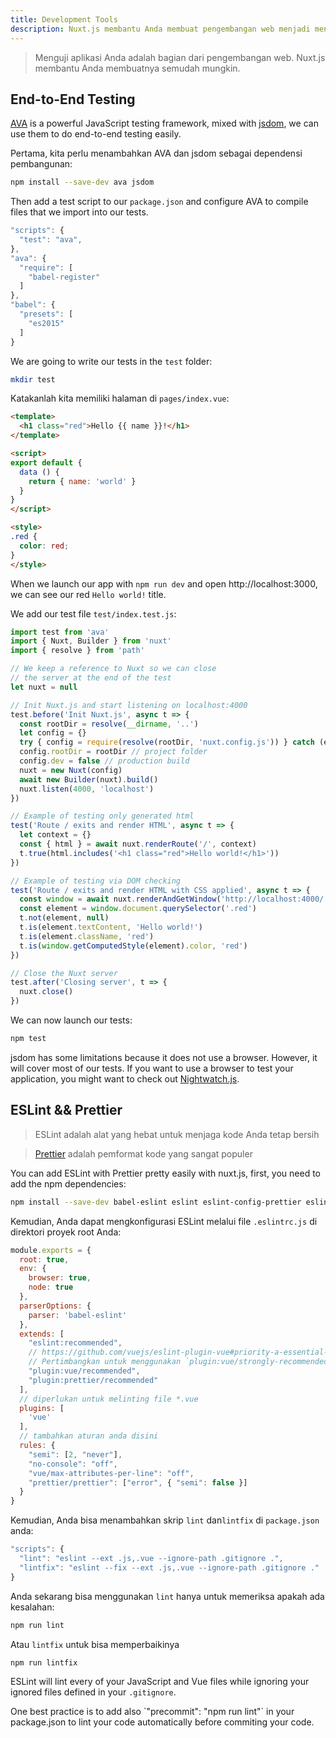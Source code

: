 ```yaml
---
title: Development Tools
description: Nuxt.js membantu Anda membuat pengembangan web menjadi menyenangkan.
---
```


> Menguji aplikasi Anda adalah bagian dari pengembangan web. Nuxt.js membantu Anda membuatnya semudah mungkin.

## End-to-End Testing

[AVA](https://github.com/avajs/ava) is a powerful JavaScript testing framework, mixed with [jsdom](https://github.com/tmpvar/jsdom), we can use them to do end-to-end testing easily.

Pertama, kita perlu menambahkan AVA dan jsdom sebagai dependensi pembangunan:

```bash
npm install --save-dev ava jsdom
```

Then add a test script to our `package.json` and configure AVA to compile files that we import into our tests.

```javascript
"scripts": {
  "test": "ava",
},
"ava": {
  "require": [
    "babel-register"
  ]
},
"babel": {
  "presets": [
    "es2015"
  ]
}
```

We are going to write our tests in the `test` folder:

```bash
mkdir test
```

Katakanlah kita memiliki halaman di `pages/index.vue`:

```html
<template>
  <h1 class="red">Hello {{ name }}!</h1>
</template>

<script>
export default {
  data () {
    return { name: 'world' }
  }
}
</script>

<style>
.red {
  color: red;
}
</style>
```

When we launch our app with `npm run dev` and open http://localhost:3000, we can see our red `Hello world!` title.

We add our test file `test/index.test.js`:

```js
import test from 'ava'
import { Nuxt, Builder } from 'nuxt'
import { resolve } from 'path'

// We keep a reference to Nuxt so we can close
// the server at the end of the test
let nuxt = null

// Init Nuxt.js and start listening on localhost:4000
test.before('Init Nuxt.js', async t => {
  const rootDir = resolve(__dirname, '..')
  let config = {}
  try { config = require(resolve(rootDir, 'nuxt.config.js')) } catch (e) {}
  config.rootDir = rootDir // project folder
  config.dev = false // production build
  nuxt = new Nuxt(config)
  await new Builder(nuxt).build()
  nuxt.listen(4000, 'localhost')
})

// Example of testing only generated html
test('Route / exits and render HTML', async t => {
  let context = {}
  const { html } = await nuxt.renderRoute('/', context)
  t.true(html.includes('<h1 class="red">Hello world!</h1>'))
})

// Example of testing via DOM checking
test('Route / exits and render HTML with CSS applied', async t => {
  const window = await nuxt.renderAndGetWindow('http://localhost:4000/')
  const element = window.document.querySelector('.red')
  t.not(element, null)
  t.is(element.textContent, 'Hello world!')
  t.is(element.className, 'red')
  t.is(window.getComputedStyle(element).color, 'red')
})

// Close the Nuxt server
test.after('Closing server', t => {
  nuxt.close()
})
```

We can now launch our tests:

```bash
npm test
```

jsdom has some limitations because it does not use a browser. However, it will cover most of our tests. If you want to use a browser to test your application, you might want to check out [Nightwatch.js](http://nightwatchjs.org).

## ESLint && Prettier

> ESLint adalah alat yang hebat untuk menjaga kode Anda tetap bersih

> [Prettier](prettier.io) adalah pemformat kode yang sangat populer

You can add ESLint with Prettier pretty easily with nuxt.js, first, you need to add the npm dependencies:

```bash
npm install --save-dev babel-eslint eslint eslint-config-prettier eslint-loader eslint-plugin-vue eslint-plugin-prettier prettier
```

Kemudian, Anda dapat mengkonfigurasi ESLint melalui file `.eslintrc.js`  di direktori proyek root Anda:

```js
module.exports = {
  root: true,
  env: {
    browser: true,
    node: true
  },
  parserOptions: {
    parser: 'babel-eslint'
  },
  extends: [
    "eslint:recommended",
    // https://github.com/vuejs/eslint-plugin-vue#priority-a-essential-error-prevention
    // Pertimbangkan untuk menggunakan `plugin:vue/strongly-recommended` atau `plugin:vue/recommended` untuk memperketat aturan.
    "plugin:vue/recommended",
    "plugin:prettier/recommended"
  ],
  // diperlukan untuk melinting file *.vue
  plugins: [
    'vue'
  ],
  // tambahkan aturan anda disini
  rules: {
    "semi": [2, "never"],
    "no-console": "off",
    "vue/max-attributes-per-line": "off",
    "prettier/prettier": ["error", { "semi": false }]
  }
}
```

Kemudian, Anda bisa menambahkan skrip `lint` dan`lintfix` di `package.json` anda:

```js
"scripts": {
  "lint": "eslint --ext .js,.vue --ignore-path .gitignore .",
  "lintfix": "eslint --fix --ext .js,.vue --ignore-path .gitignore ."
}
```

Anda sekarang bisa menggunakan `lint` hanya untuk memeriksa apakah ada kesalahan:

```bash
npm run lint
```

Atau `lintfix` untuk bisa memperbaikinya

```bash
npm run lintfix
```

ESLint will lint every of your JavaScript and Vue files while ignoring your ignored files defined in your `.gitignore`.

<p class="Alert Alert--info">One best practice is to add also `"precommit": "npm run lint"` in your package.json to lint your code automatically before commiting your code.</p>
